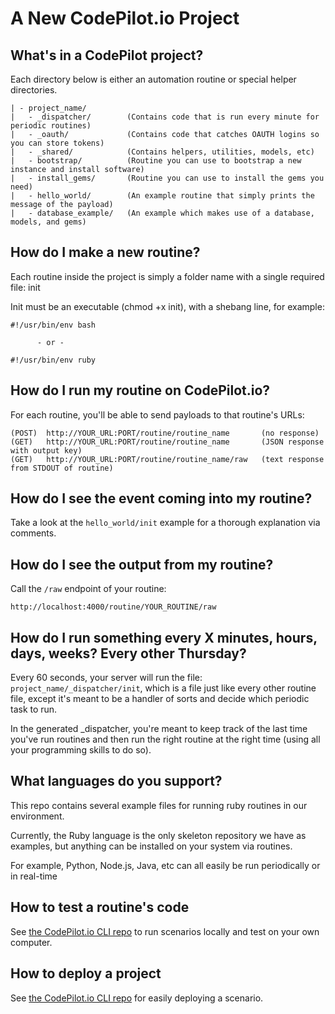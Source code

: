 # A New CodePilot.io Project

## What's in a CodePilot project?

Each directory below is either an automation routine or special helper directories.

```
| - project_name/
|   - _dispatcher/        (Contains code that is run every minute for periodic routines)
|   - _oauth/             (Contains code that catches OAUTH logins so you can store tokens)
|   - _shared/            (Contains helpers, utilities, models, etc) 
|   - bootstrap/          (Routine you can use to bootstrap a new instance and install software)
|   - install_gems/       (Routine you can use to install the gems you need)
|   - hello_world/        (An example routine that simply prints the message of the payload)
|   - database_example/   (An example which makes use of a database, models, and gems)

```

## How do I make a new routine?

Each routine inside the project is simply a folder name with a single required file: init

Init must be an executable (chmod +x init), with a shebang line, for example:

```
#!/usr/bin/env bash

      - or -

#!/usr/bin/env ruby
```

## How do I run my routine on CodePilot.io?

For each routine, you'll be able to send payloads to that routine's URLs:

```
(POST)  http://YOUR_URL:PORT/routine/routine_name       (no response)
(GET)   http://YOUR_URL:PORT/routine/routine_name       (JSON response with output key)
(GET)   http://YOUR_URL:PORT/routine/routine_name/raw   (text response from STDOUT of routine) 
```

## How do I see the event coming into my routine?

Take a look at the `hello_world/init` example for a thorough explanation via comments.

## How do I see the output from my routine?

Call the `/raw` endpoint of your routine:

`http://localhost:4000/routine/YOUR_ROUTINE/raw`

## How do I run something every X minutes, hours, days, weeks? Every other Thursday?

Every 60 seconds, your server will run the file: `project_name/_dispatcher/init`, which is a file
just like every other routine file, except it's meant to be a handler of sorts and decide which
periodic task to run.

In the generated _dispatcher, you're meant to keep track of the last time you've run routines
and then run the right routine at the right time (using all your programming skills to do so).

## What languages do you support?

This repo contains several example files for running ruby routines in our environment.

Currently, the Ruby language is the only skeleton repository we have as examples, but
anything can be installed on your system via routines. 

For example, Python, Node.js, Java, etc can all easily be run periodically or in real-time


## How to test a routine's code

See [the CodePilot.io CLI repo]() to run scenarios locally and test on your own computer.

## How to deploy a project

See [the CodePilot.io CLI repo]() for easily deploying a scenario.
